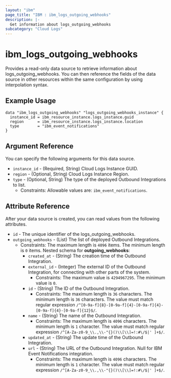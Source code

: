 ```yaml
---
layout: "ibm"
page_title: "IBM : ibm_logs_outgoing_webhooks"
description: |-
  Get information about logs_outgoing_webhooks
subcategory: "Cloud Logs"
---
```



# ibm_logs_outgoing_webhooks

Provides a read-only data source to retrieve information about logs_outgoing_webhooks. You can then reference the fields of the data source in other resources within the same configuration by using interpolation syntax.

## Example Usage

```hcl
data "ibm_logs_outgoing_webhooks" "logs_outgoing_webhooks_instance" {
  instance_id = ibm_resource_instance.logs_instance.guid
  region      = ibm_resource_instance.logs_instance.location
  type        = "ibm_event_notifications"
}
```

## Argument Reference

You can specify the following arguments for this data source.

* `instance_id` - (Required, String)  Cloud Logs Instance GUID.
* `region` - (Optional, String) Cloud Logs Instance Region.
* `type` - (Optional, String) The type of the deployed Outbound Integrations to list.
  * Constraints: Allowable values are: `ibm_event_notifications`.

## Attribute Reference

After your data source is created, you can read values from the following attributes.

* `id` - The unique identifier of the logs_outgoing_webhooks.
* `outgoing_webhooks` - (List) The list of deployed Outbound Integrations.
  * Constraints: The maximum length is `4096` items. The minimum length is `0` items.
Nested schema for **outgoing_webhooks**:
	* `created_at` - (String) The creation time of the Outbound Integration.
	* `external_id` - (Integer) The external ID of the Outbound Integration, for connecting with other parts of the system.
	  * Constraints: The maximum value is `4294967295`. The minimum value is `0`.
	* `id` - (String) The ID of the Outbound Integration.
	  * Constraints: The maximum length is `36` characters. The minimum length is `36` characters. The value must match regular expression `/^[0-9a-f]{8}-[0-9a-f]{4}-[0-9a-f]{4}-[0-9a-f]{4}-[0-9a-f]{12}$/`.
	* `name` - (String) The name of the Outbound Integration.
	  * Constraints: The maximum length is `4096` characters. The minimum length is `1` character. The value must match regular expression `/^[A-Za-z0-9_\\.,\\-"{}()\\[\\]=!:#\/$|' ]+$/`.
	* `updated_at` - (String) The update time of the Outbound Integration.
	* `url` - (String) The URL of the Outbound Integration. Null for IBM Event Notifications integration.
	  * Constraints: The maximum length is `4096` characters. The minimum length is `1` character. The value must match regular expression `/^[A-Za-z0-9_\\.,\\-"{}()\\[\\]=!:#\/$|' ]+$/`.

